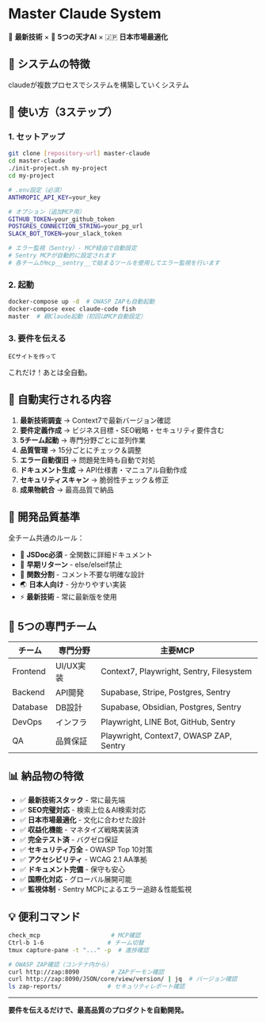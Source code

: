 # Master Claude System

🎯 **最新技術** × 🧠 **5つの天才AI** × 🇯🇵 **日本市場最適化**

## 🌟 システムの特徴
claudeが複数プロセスでシステムを構築していくシステム

## 🚀 使い方（3ステップ）

### 1. セットアップ
```bash
git clone [repository-url] master-claude
cd master-claude
./init-project.sh my-project
cd my-project

# .env設定（必須）
ANTHROPIC_API_KEY=your_key

# オプション（追加MCP用）
GITHUB_TOKEN=your_github_token
POSTGRES_CONNECTION_STRING=your_pg_url
SLACK_BOT_TOKEN=your_slack_token

# エラー監視（Sentry）- MCP経由で自動設定
# Sentry MCPが自動的に設定されます
# 各チームがmcp__sentry__で始まるツールを使用してエラー監視を行います
```

### 2. 起動
```bash
docker-compose up -d  # OWASP ZAPも自動起動
docker-compose exec claude-code fish
master  # 親Claude起動（初回はMCP自動設定）
```

### 3. 要件を伝える
```
ECサイトを作って
```

これだけ！あとは全自動。

## 🤖 自動実行される内容

1. **最新技術調査** → Context7で最新バージョン確認
2. **要件定義作成** → ビジネス目標・SEO戦略・セキュリティ要件含む
3. **5チーム起動** → 専門分野ごとに並列作業
4. **品質管理** → 15分ごとにチェック＆調整
5. **エラー自動復旧** → 問題発生時も自動で対処
6. **ドキュメント生成** → API仕様書・マニュアル自動作成
7. **セキュリティスキャン** → 脆弱性チェック＆修正
8. **成果物統合** → 最高品質で納品

## 💎 開発品質基準

全チーム共通のルール：
- 📝 **JSDoc必須** - 全関数に詳細ドキュメント
- 🚀 **早期リターン** - else/elseif禁止
- 🔄 **関数分割** - コメント不要な明確な設計
- 🌏 **日本人向け** - 分かりやすい実装
- ⚡ **最新技術** - 常に最新版を使用

## 🏢 5つの専門チーム

| チーム   | 専門分野  | 主要MCP                                    |
| -------- | --------- | ------------------------------------------ |
| Frontend | UI/UX実装 | Context7, Playwright, Sentry, Filesystem   |
| Backend  | API開発   | Supabase, Stripe, Postgres, Sentry         |
| Database | DB設計    | Supabase, Obsidian, Postgres, Sentry       |
| DevOps   | インフラ  | Playwright, LINE Bot, GitHub, Sentry       |
| QA       | 品質保証  | Playwright, Context7, OWASP ZAP, Sentry    |

## 📊 納品物の特徴

- ✅ **最新技術スタック** - 常に最先端
- ✅ **SEO完璧対応** - 検索上位＆AI検索対応
- ✅ **日本市場最適化** - 文化に合わせた設計
- ✅ **収益化機能** - マネタイズ戦略実装済
- ✅ **完全テスト済** - バグゼロ保証
- ✅ **セキュリティ万全** - OWASP Top 10対策
- ✅ **アクセシビリティ** - WCAG 2.1 AA準拠
- ✅ **ドキュメント完備** - 保守も安心
- ✅ **国際化対応** - グローバル展開可能
- ✅ **監視体制** - Sentry MCPによるエラー追跡＆性能監視

## 💡 便利コマンド

```bash
check_mcp                    # MCP確認
Ctrl-b 1-6                  # チーム切替
tmux capture-pane -t "..." -p  # 進捗確認

# OWASP ZAP確認（コンテナ内から）
curl http://zap:8090         # ZAPデーモン確認
curl http://zap:8090/JSON/core/view/version/ | jq  # バージョン確認
ls zap-reports/             # セキュリティレポート確認
```

---

**要件を伝えるだけで、最高品質のプロダクトを自動開発。**